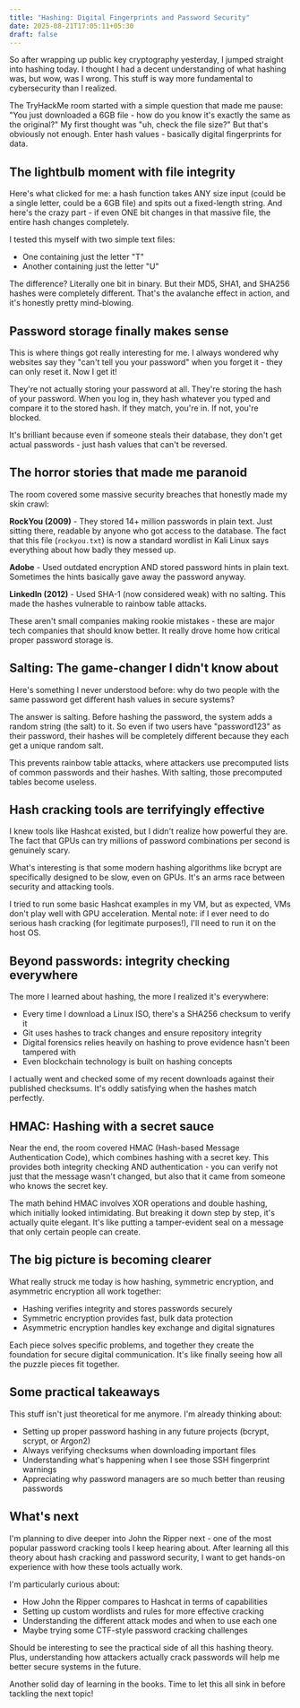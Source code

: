 ```yaml
---
title: "Hashing: Digital Fingerprints and Password Security"
date: 2025-08-21T17:05:11+05:30
draft: false
---
```


So after wrapping up public key cryptography yesterday, I jumped straight into hashing today. I thought I had a decent understanding of what hashing was, but wow, was I wrong. This stuff is way more fundamental to cybersecurity than I realized.

The TryHackMe room started with a simple question that made me pause: "You just downloaded a 6GB file - how do you know it's exactly the same as the original?" My first thought was "uh, check the file size?" But that's obviously not enough. Enter hash values - basically digital fingerprints for data.

## The lightbulb moment with file integrity

Here's what clicked for me: a hash function takes ANY size input (could be a single letter, could be a 6GB file) and spits out a fixed-length string. And here's the crazy part - if even ONE bit changes in that massive file, the entire hash changes completely.

I tested this myself with two simple text files:
- One containing just the letter "T" 
- Another containing just the letter "U"

The difference? Literally one bit in binary. But their MD5, SHA1, and SHA256 hashes were completely different. That's the avalanche effect in action, and it's honestly pretty mind-blowing.

## Password storage finally makes sense

This is where things got really interesting for me. I always wondered why websites say they "can't tell you your password" when you forget it - they can only reset it. Now I get it!

They're not actually storing your password at all. They're storing the hash of your password. When you log in, they hash whatever you typed and compare it to the stored hash. If they match, you're in. If not, you're blocked.

It's brilliant because even if someone steals their database, they don't get actual passwords - just hash values that can't be reversed.

## The horror stories that made me paranoid

The room covered some massive security breaches that honestly made my skin crawl:

**RockYou (2009)** - They stored 14+ million passwords in plain text. Just sitting there, readable by anyone who got access to the database. The fact that this file (`rockyou.txt`) is now a standard wordlist in Kali Linux says everything about how badly they messed up.

**Adobe** - Used outdated encryption AND stored password hints in plain text. Sometimes the hints basically gave away the password anyway. 

**LinkedIn (2012)** - Used SHA-1 (now considered weak) with no salting. This made the hashes vulnerable to rainbow table attacks.

These aren't small companies making rookie mistakes - these are major tech companies that should know better. It really drove home how critical proper password storage is.

## Salting: The game-changer I didn't know about

Here's something I never understood before: why do two people with the same password get different hash values in secure systems?

The answer is salting. Before hashing the password, the system adds a random string (the salt) to it. So even if two users have "password123" as their password, their hashes will be completely different because they each get a unique random salt.

This prevents rainbow table attacks, where attackers use precomputed lists of common passwords and their hashes. With salting, those precomputed tables become useless.

## Hash cracking tools are terrifyingly effective

I knew tools like Hashcat existed, but I didn't realize how powerful they are. The fact that GPUs can try millions of password combinations per second is genuinely scary. 

What's interesting is that some modern hashing algorithms like bcrypt are specifically designed to be slow, even on GPUs. It's an arms race between security and attacking tools.

I tried to run some basic Hashcat examples in my VM, but as expected, VMs don't play well with GPU acceleration. Mental note: if I ever need to do serious hash cracking (for legitimate purposes!), I'll need to run it on the host OS.

## Beyond passwords: integrity checking everywhere

The more I learned about hashing, the more I realized it's everywhere:

- Every time I download a Linux ISO, there's a SHA256 checksum to verify it
- Git uses hashes to track changes and ensure repository integrity
- Digital forensics relies heavily on hashing to prove evidence hasn't been tampered with
- Even blockchain technology is built on hashing concepts

I actually went and checked some of my recent downloads against their published checksums. It's oddly satisfying when the hashes match perfectly.

## HMAC: Hashing with a secret sauce

Near the end, the room covered HMAC (Hash-based Message Authentication Code), which combines hashing with a secret key. This provides both integrity checking AND authentication - you can verify not just that the message wasn't changed, but also that it came from someone who knows the secret key.

The math behind HMAC involves XOR operations and double hashing, which initially looked intimidating. But breaking it down step by step, it's actually quite elegant. It's like putting a tamper-evident seal on a message that only certain people can create.

## The big picture is becoming clearer

What really struck me today is how hashing, symmetric encryption, and asymmetric encryption all work together:

- Hashing verifies integrity and stores passwords securely
- Symmetric encryption provides fast, bulk data protection
- Asymmetric encryption handles key exchange and digital signatures

Each piece solves specific problems, and together they create the foundation for secure digital communication. It's like finally seeing how all the puzzle pieces fit together.

## Some practical takeaways

This stuff isn't just theoretical for me anymore. I'm already thinking about:

- Setting up proper password hashing in any future projects (bcrypt, scrypt, or Argon2)
- Always verifying checksums when downloading important files
- Understanding what's happening when I see those SSH fingerprint warnings
- Appreciating why password managers are so much better than reusing passwords

## What's next

I'm planning to dive deeper into John the Ripper next - one of the most popular password cracking tools I keep hearing about. After learning all this theory about hash cracking and password security, I want to get hands-on experience with how these tools actually work.

I'm particularly curious about:
- How John the Ripper compares to Hashcat in terms of capabilities
- Setting up custom wordlists and rules for more effective cracking
- Understanding the different attack modes and when to use each one
- Maybe trying some CTF-style password cracking challenges

Should be interesting to see the practical side of all this hashing theory. Plus, understanding how attackers actually crack passwords will help me better secure systems in the future.

Another solid day of learning in the books. Time to let this all sink in before tackling the next topic!